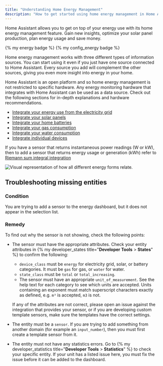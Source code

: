 ```yaml
---
title: "Understanding Home Energy Management"
description: "How to get started using home energy management in Home Assistant."
---
```


Home Assistant allows you to get on top of your energy use with its home energy management feature. Gain new insights, optimize your solar panel production, plan energy usage and save money.

{% my energy badge %} {% my config_energy badge %}

Home energy management works with three different types of information sources. You can start using it even if you just have one source connected to Home Assistant. Every source you add will complement the other sources, giving you even more insight into energy in your home.

Home Assistant is an open platform and so home energy management is not restricted to specific hardware. Any energy monitoring hardware that integrates with Home Assistant can be used as a data source. Check out the following sections for in-depth explanations and hardware recommendations.

- [Integrate your energy use from the electricity grid](/docs/energy/electricity-grid/)
- [Integrate your solar panels](/docs/energy/solar-panels/)
- [Integrate your home batteries](/docs/energy/battery/)
- [Integrate your gas consumption](/docs/energy/gas/)
- [Integrate your water consumption](/docs/energy/water/)
- [Integrate individual devices](/docs/energy/individual-devices/)

If you have a sensor that returns instantaneous power readings (W or kW), then to add a sensor that returns energy usage or generation (kWh) refer to [Riemann sum integral integration](/integrations/integration/#energy)

<img src='/images/docs/energy/energy-overview.png' alt='Visual representation of how all different energy forms relate.' style='border: 0;box-shadow: none;'>

## Troubleshooting missing entities 

### Condition

You are trying to add a sensor to the energy dashboard, but it does not appear in the selection list. 

### Remedy

To find out why the sensor is not showing, check the following points:
- The sensor must have the appropriate attributes. Check your entity attributes in {% my developer_states title="**Developer Tools** > **States**" %} to confirm the following:
  - `device_class` must be `energy` for electricity grid, solar, or battery categories. It must be `gas` for gas, or `water` for water.
  - `state_class` must be `total` or `total_increasing`.
  - The sensor must have an appropriate `unit_of_measurement`. See the help text for each category to see which units are accepted. Units containing an exponent must match superscript characters exactly as defined, e.g. `m³` is accepted, `m3` is not.
  
  If any of the attributes are not correct, please open an issue against the integration that provides your sensor, or if you are developing custom template sensors, make sure the templates have the correct settings.
 
- The entity must be a `sensor`. If you are trying to add something from another domain (for example an `input_number`), then you must first create a template sensor from it.
- The entity must not have any statistics errors. Go to {% my developer_statistics title="**Developer Tools** > **Statistics**" %} to check your specific entity. If your unit has a listed issue here, you must fix the issue before it can be added to the dashboard.
